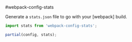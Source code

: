 #webpack-config-stats

Generate a `stats.json` file to go with your [webpack] build.

```javascript
import stats from 'webpack-config-stats';

partial(config, stats);
```
